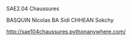 SAE2.04 Chaussures 

BASQUIN Nicolas
BA Sidi
CHHEAN Sokchy

http://sae104chaussures.pythonanywhere.com/
